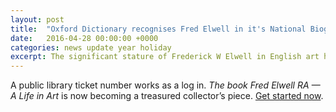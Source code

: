 ```yaml
---
layout: post
title:  "Oxford Dictionary recognises Fred Elwell in it's National Biography"
date:   2016-04-28 00:00:00 +0000
categories: news update year holiday
excerpt: The significant stature of Frederick W Elwell in English art history has come to the fore in a scintillating and absorbing entry in the Oxford Dictionary of National Biography online.
---
```


A public library ticket number works as a log in. <cite>The book Fred Elwell RA — A Life in Art</cite> is now becoming a treasured collector’s piece. [Get started now](http://oxforddnb.com/index/109/101109544/).